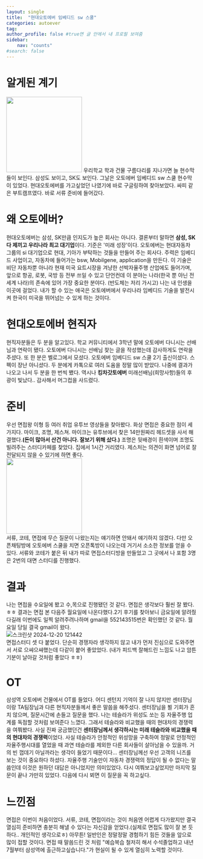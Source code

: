 ```yaml
---
layout: single
title:  "현대오토에버 임베디드 sw 스쿨"
categories: autoever
tag: 
author_profile: false #true면 글 안에서 내 프로필 보여줌
sidebar:
    nav: "counts"
#search: false
---
```


# 알게된 계기

<img src="https://github.com/user-attachments/assets/8f498d59-95d5-473a-9426-3456448cb355" width="200" height="200">   
우리학교 학과 건물 구름다리를 지나가면 늘 현수막들이 보인다. 삼성도 보이고, SK도 보인다. 그날은 오토에버 임베디드 sw 스쿨 현수막이 있었다. 현대오토에버를 가고싶었던 나였기에 바로 구글링하여 찾아보았다. 싸피 같은 부트캠프였다. 바로 서류 준비에 들어갔다.

# 왜 오토에버?

현대오토에버는 삼성, SK만큼 인지도가 높은 회사는 아니다. 결론부터 말하면 **삼성, SK 다 제끼고 우리나라 최고 대기업**이다. 기준은 '미래 성장'이다. 오토에버는 현대자동차 그룹의 si 대기업으로 현대, 기아가 부탁하는 것들을 만들어 주는 회사다. 주력은 임베디드 사업이고, 자동차에 들어가는 bsw, Mobilgene, application을 만든다. 이 기술은 비단 자동차뿐 아니라 현재 미국 요트시장을 겨냥한 선박자율주행 산업에도 들어가며, 앞으로 항공, 로봇, 국방 등 전부 쓰일 수 있고 단언컨데 이 분야는 나라(한국 뿐 아닌 전세계 나라)의 존속에 있어 가장 중요한 분야다. (반도체는 저리 가시고) 나는 내 인생을 이곳에 걸었다. 내가 할 수 있는 애국은 오토에버에서 우리나라 임베디드 기술을 발전시켜 한국이 미국을 뛰어넘는 수 있게 하는 것이다.

# 현대오토에버 현직자

현직자분들은 두 분을 알고있다. 학교 커뮤니티에서 3학년 말에 오토에버 다니시는 선배님과 연락이 됐다. 오토에버 다니시는 선배님 찾는 글을 작성했는데 감사하게도 연락을 주셨다. 또 한 분은 벨로그에서 모셨다. 오토에버 임베디드 sw 스쿨 2기 출신이셨다. 스펙이 장난 아니셨다. 두 분에게 카톡으로 여러 도움을 정말 많이 받았다. 나중에 결과가 나오고 나서 두 분을 한 번씩 뵀다. 역시나 **킹차갓토에버** 미래선배님(희망사항)들의 후광이 빛났다.. 감사해서 머그컵을 사드렸다.

# 준비

우선 면접왕 이형 등 여러 취업 유투브 영상들을 찾아봤다. 화상 면접은 중요한 점이 세가지다. 마이크, 조명, 제스쳐. 마이크는 유투브에서 찾은 14만원짜리 헤드셋을 사서 해결했다.**(돈이 많아서 산건 아니다. 잘보기 위해 샀다.)** 조명은 뒷배경이 흰색이며 조명도 빌려주는 스터디카페를 찾았다. 집에서 1시간 거리였다. 제스처는 의견이 화면 넘어로 잘 전달되지 않을 수 있기에 하면 좋다.   
<img src="https://github.com/user-attachments/assets/3d3c4ac1-afdf-4e24-b3e8-241901a057e6" width="200" height="200">   
서류, 코테, 면접에 무슨 질문이 나왔는지는 얘기하면 안돼서 얘기하지 않겠다. 다만 오픈채팅방에 오토에버 스쿨을 치면 오픈톡방이 나오는데 거기서 소소한 정보를 얻을 수 있다. 서류와 코테가 붙은 뒤 내가 따로 면접스터디방을 만들었고 그 곳에서 나 포함 3명은 2번의 대면 스터디를 진행했다.

# 결과

나는 면접을 수요일에 봤고 수,목으로 진행됐던 것 같다. 면접은 생각보다 훨씬 잘 봤다. ㅎㅎ 결과는 면접 본 다음주 월요일에 나온다했다.2기 후기를 찾아보니 금요일에 알려줬다길래 이번에도 일찍 알려주려나하며 gmail을 552143515번은 확인했던 것 같다. 월요일 당일 결국 gmail이 왔다.   
![스크린샷 2024-12-20 121442](https://github.com/user-attachments/assets/4290c692-e589-41d9-b758-5a8c3a6ea18a)   
면접스터디 셋 다 붙었다. 단순히 경쟁자라 생각하지 않고 내가 먼저 진심으로 도와주면서 서로 으쌰으쌰했는데 다같이 붙어 좋았었다. (내가 피드백 잘해드린 느낌도 나고 암튼 기분이 날아갈 것처럼 좋았다 ㅎㅎ)   

# OT

삼성역 오토에버 건물에서 OT를 들었다. 어디 센턴지 기억이 잘 나지 않지만 센터장님이랑 TA팀장님과 다른 현직자분들께서 좋은 말씀을 해주셨다. 센터장님을 뵐 기회가 흔치 않으며, 질문시간에 손들고 질문을 했다. 나는 테슬라가 위성도 쏘는 등 자율주행 업계를 독점할 것처럼 보여준다 느꼈다. 그래서 테슬라와 비교했을 때의 현대차의 경쟁력을 여쭤봤다. 사실 진짜 궁금했던건 **센터장님께서 생각하시는 미래 테슬라와 비교했을 때의 현대차의 경쟁력**이었다. 사실 테슬라가 안정적인 위성망을 구축하여 정말로 안정적인 자율주행시대를 열었을 때 과연 테슬라를 제외한 다른 회사들이 살아남을 수 있을까. 거의 빈 껍데기 아닐까라는 생각이 들었기 때문이다... 센터장님께선 우선 고객의 니즈를 보는 것이 중요하다 하셨다. 자율주행 기술만이 자동차 경쟁력의 정답이 될 수 없다는 말씀인데 이것은 원하던 대답은 아니었지만 의미있었다. 다시 여쭤보고싶었지만 마지막 질문이 끝나 가만히 있었다. 다음에 다시 뵈면 이 질문을 꼭 하고싶다.

# 느낀점

면접은 이번이 처음이었다. 서류, 코테, 면접이라는 것이 처음엔 어렵게 다가왔지만 결국 열심히 준비하면 충분히 해낼 수 있다는 자신감을 얻었다.(실제로 면접도 많이 잘 본 듯 하다.. 개인적인 생각으로ㅎ) 아무튼! 일반인은 정말정말 경험하기 힘든 것들을 앞으로 많이 접할 것이다. 면접 때 말씀드린 것 처럼 "예습복습 철저히 해서 수석졸업하고 내년 7월부터 삼성역에 출근하고싶습니다."가 현실이 될 수 있게 열심히 노력할 것이다.
